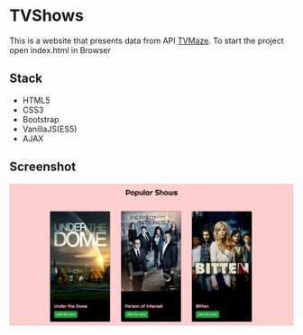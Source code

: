 # TVShows 

This is a website that presents data from API [TVMaze](http://api.tvmaze.com).
To start the project open index.html in Browser

## Stack

* HTML5
* CSS3
* Bootstrap
* VanillaJS(ES5)
* AJAX

## Screenshot

![Website Preview](./img/tv-shows-preview.PNG?raw=true "Website Preview")




